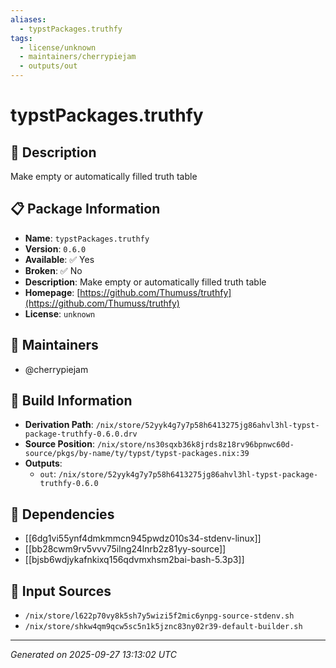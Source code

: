 ```yaml
---
aliases:
  - typstPackages.truthfy
tags:
  - license/unknown
  - maintainers/cherrypiejam
  - outputs/out
---
```


# typstPackages.truthfy

## 📝 Description

Make empty or automatically filled truth table

## 📋 Package Information

- **Name**: `typstPackages.truthfy`
- **Version**: `0.6.0`
- **Available**: ✅ Yes
- **Broken**: ✅ No
- **Description**: Make empty or automatically filled truth table
- **Homepage**: [https://github.com/Thumuss/truthfy](https://github.com/Thumuss/truthfy)
- **License**: `unknown`
## 👥 Maintainers

- @cherrypiejam


## 🔧 Build Information

- **Derivation Path**: `/nix/store/52yyk4g7y7p58h6413275jg86ahvl3hl-typst-package-truthfy-0.6.0.drv`
- **Source Position**: `/nix/store/ns30sqxb36k8jrds8z18rv96bpnwc60d-source/pkgs/by-name/ty/typst/typst-packages.nix:39`
- **Outputs**:
  - `out`:  `/nix/store/52yyk4g7y7p58h6413275jg86ahvl3hl-typst-package-truthfy-0.6.0`

## 🔗 Dependencies

- [[6dg1vi55ynf4dmkmmcn945pwdz010s34-stdenv-linux]]
- [[bb28cwm9rv5vvv75ilng24lnrb2z81yy-source]]
- [[bjsb6wdjykafnkixq156qdvmxhsm2bai-bash-5.3p3]]

## 📁 Input Sources

- `/nix/store/l622p70vy8k5sh7y5wizi5f2mic6ynpg-source-stdenv.sh`
- `/nix/store/shkw4qm9qcw5sc5n1k5jznc83ny02r39-default-builder.sh`

---
*Generated on 2025-09-27 13:13:02 UTC*
